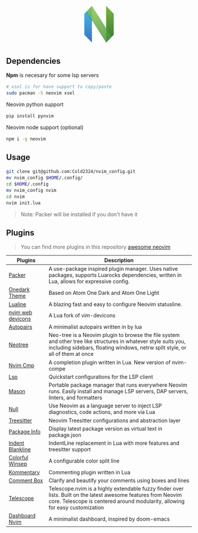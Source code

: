 <h1 align=center style="text-align: center;">
  <img src="https://github.com/Cold2324/nvim_config/blob/main/Neovim%20Logo.png" width=80 height=100/>
</h1>

## Dependencies
**Npm** is necesary for some lsp servers
```bash
# xsel is for have support to copy/paste
sudo pacman -S neovim xsel
```

Neovim python support
```bash
pip install pynvim
```

Neovim node support (optional)
```bash
npm i -g neovim
```

## Usage
```bash
git clone git@github.com:Cold2324/nvim_config.git
mv nvim_config $HOME/.config/
cd $HOME/.config
mv nvim_config nvim
cd nvim
nvim init.lua
```
> Note: Packer will be installed if you don't have it

## Plugins
>You can find more plugins in this repository [awesome neovim](https://github.com/rockerBOO/awesome-neovim)

| Plugins   | Description    |
|--------------- | --------------- |
| [Packer](https://github.com/wbthomason/packer.nvim)   | A use-package inspired plugin manager. Uses native packages, supports Luarocks dependencies, written in Lua, allows for expressive config.   |
| [Onedark Theme](https://github.com/navarasu/onedark.nvim) | Based on Atom One Dark and Atom One Light |
| [Lualine](https://github.com/nvim-lualine/lualine.nvim) | A blazing fast and easy to configure Neovim statusline. |
| [nvim web devicons](https://github.com/kyazdani42/nvim-web-devicons) | A Lua fork of vim-devicons |
| [Autopairs](https://github.com/windwp/nvim-autopairs) | A minimalist autopairs written in by lua |
| [Neotree](https://github.com/nvim-neo-tree/neo-tree.nvim) | Neo-tree is a Neovim plugin to browse the file system and other tree like structures in whatever style suits you, including sidebars, floating windows, netrw split style, or all of them at once |
| [Nvim Cmp](https://github.com/hrsh7th/nvim-cmp) | A completion plugin written in Lua. New version of nvim-compe |
|  [Lsp](https://github.com/neovim/nvim-lspconfig) | Quickstart configurations for the LSP client |
| [Mason](https://github.com/williamboman/mason.nvim) | Portable package manager that runs everywhere Neovim runs. Easily install and manage LSP servers, DAP servers, linters, and formatters |
| [Null](https://github.com/jose-elias-alvarez/null-ls.nvim) | Use Neovim as a language server to inject LSP diagnostics, code actions, and more via Lua |
| [Treesitter](https://github.com/nvim-treesitter/nvim-treesitter) | Neovim Treesitter configurations and abstraction layer |
| [Package Info](https://github.com/vuki656/package-info.nvim) | Display latest package version as virtual text in package.json |
| [Indent Blankline](https://github.com/lukas-reineke/indent-blankline.nvim) | IndentLine replacement in Lua with more features and treesitter support |
| [Colorful Winsep](https://github.com/nvim-zh/colorful-winsep.nvim) | A configurable color split line |
| [Kommentary](https://github.com/b3nj5m1n/kommentary) | Commenting plugin written in Lua |
| [Comment Box](https://github.com/LudoPinelli/comment-box.nvim) | Clarify and beautify your comments using boxes and lines |
| [Telescope](https://github.com/nvim-telescope/telescope.nvim) | Telescope.nvim is a highly extendable fuzzy finder over lists. Built on the latest awesome features from Neovim core. Telescope is centered around modularity, allowing for easy customization | 
| [Dashboard Nvim](https://github.com/glepnir/dashboard-nvim) | A minimalist dashboard, inspired by doom-emacs |
